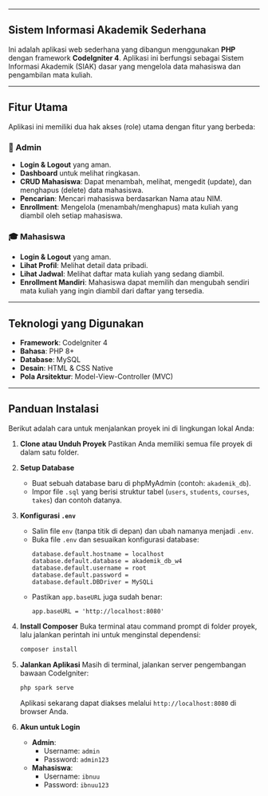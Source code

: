 -----

## Sistem Informasi Akademik Sederhana

Ini adalah aplikasi web sederhana yang dibangun menggunakan **PHP** dengan framework **CodeIgniter 4**. Aplikasi ini berfungsi sebagai Sistem Informasi Akademik (SIAK) dasar yang mengelola data mahasiswa dan pengambilan mata kuliah.

-----

## Fitur Utama

Aplikasi ini memiliki dua hak akses (role) utama dengan fitur yang berbeda:

### 👤 Admin

  * **Login & Logout** yang aman.
  * **Dashboard** untuk melihat ringkasan.
  * **CRUD Mahasiswa**: Dapat menambah, melihat, mengedit (update), dan menghapus (delete) data mahasiswa.
  * **Pencarian**: Mencari mahasiswa berdasarkan Nama atau NIM.
  * **Enrollment**: Mengelola (menambah/menghapus) mata kuliah yang diambil oleh setiap mahasiswa.

### 🎓 Mahasiswa

  * **Login & Logout** yang aman.
  * **Lihat Profil**: Melihat detail data pribadi.
  * **Lihat Jadwal**: Melihat daftar mata kuliah yang sedang diambil.
  * **Enrollment Mandiri**: Mahasiswa dapat memilih dan mengubah sendiri mata kuliah yang ingin diambil dari daftar yang tersedia.

-----

## Teknologi yang Digunakan

  * **Framework**: CodeIgniter 4
  * **Bahasa**: PHP 8+
  * **Database**: MySQL
  * **Desain**: HTML & CSS Native
  * **Pola Arsitektur**: Model-View-Controller (MVC)

-----

## Panduan Instalasi

Berikut adalah cara untuk menjalankan proyek ini di lingkungan lokal Anda:

1.  **Clone atau Unduh Proyek**
    Pastikan Anda memiliki semua file proyek di dalam satu folder.

2.  **Setup Database**

      * Buat sebuah database baru di phpMyAdmin (contoh: `akademik_db`).
      * Impor file `.sql` yang berisi struktur tabel (`users`, `students`, `courses`, `takes`) dan contoh datanya.

3.  **Konfigurasi `.env`**

      * Salin file `env` (tanpa titik di depan) dan ubah namanya menjadi `.env`.
      * Buka file `.env` dan sesuaikan konfigurasi database:
        ```
        database.default.hostname = localhost
        database.default.database = akademik_db_w4
        database.default.username = root
        database.default.password = 
        database.default.DBDriver = MySQLi
        ```
      * Pastikan `app.baseURL` juga sudah benar:
        ```
        app.baseURL = 'http://localhost:8080'
        ```

4.  **Install Composer**
    Buka terminal atau command prompt di folder proyek, lalu jalankan perintah ini untuk menginstal dependensi:

    ```sh
    composer install
    ```

5.  **Jalankan Aplikasi**
    Masih di terminal, jalankan server pengembangan bawaan CodeIgniter:

    ```sh
    php spark serve
    ```

    Aplikasi sekarang dapat diakses melalui `http://localhost:8080` di browser Anda.

6.  **Akun untuk Login**

      * **Admin**:
          * Username: `admin`
          * Password: `admin123`
      * **Mahasiswa**:
          * Username: `ibnuu`
          * Password: `ibnuu123`
